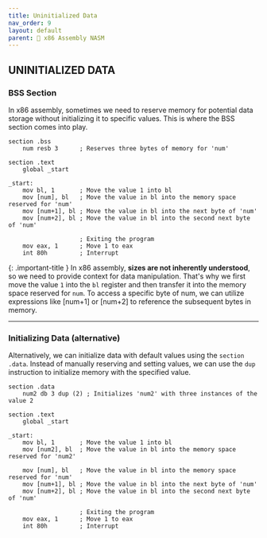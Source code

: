 ```yaml
---
title: Uninitialized Data
nav_order: 9
layout: default
parent: 🔲 x86 Assembly NASM
---
```


## **UNINITIALIZED DATA**

### **BSS Section**

In x86 assembly, sometimes we need to reserve memory for potential data storage without initializing it to specific values. This is where the BSS section comes into play.

```
section .bss
    num resb 3      ; Reserves three bytes of memory for 'num'

section .text
    global _start

_start:
    mov bl, 1       ; Move the value 1 into bl
    mov [num], bl   ; Move the value in bl into the memory space reserved for 'num'
    mov [num+1], bl ; Move the value in bl into the next byte of 'num'
    mov [num+2], bl ; Move the value in bl into the second next byte of 'num'

                    ; Exiting the program
    mov eax, 1      ; Move 1 to eax
    int 80h         ; Interrupt
```

{: .important-title }
In x86 assembly, **sizes are not inherently understood**, so we need to provide context for data manipulation. That's why we first move the value `1` into the `bl` register and then transfer it into the memory space reserved for `num`. To access a specific byte of num, we can utilize expressions like [num+1] or [num+2] to reference the subsequent bytes in memory.

----

### **Initializing Data (alternative)**

Alternatively, we can initialize data with default values using the `section .data`. Instead of manually reserving and setting values, we can use the `dup` instruction to initialize memory with the specified value.

```
section .data
    num2 db 3 dup (2) ; Initializes 'num2' with three instances of the value 2

section .text
    global _start

_start:
    mov bl, 1       ; Move the value 1 into bl
    mov [num2], bl  ; Move the value in bl into the memory space reserved for 'num2'

    mov [num], bl   ; Move the value in bl into the memory space reserved for 'num'
    mov [num+1], bl ; Move the value in bl into the next byte of 'num'
    mov [num+2], bl ; Move the value in bl into the second next byte of 'num'

                    ; Exiting the program
    mov eax, 1      ; Move 1 to eax
    int 80h         ; Interrupt
```